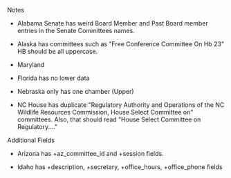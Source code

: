 Notes
- Alabama Senate has weird Board Member and Past Board member entries in the Senate Committees names.

- Alaska has committees such as "Free Conference Committee On Hb 23" HB should be all uppercase.

- Maryland

- Florida has no lower data


- Nebraska only has one chamber (Upper)
- NC House has duplicate "Regulatory Authority and Operations of the NC Wildlife Resources Commission,
House Select Committee on" committees. Also, that should read "House Select Committee on Regulatory...."


Additional Fields
- Arizona has +az_committee_id and +session fields.

- Idaho has +description, +secretary, +office_hours, +office_phone fields


